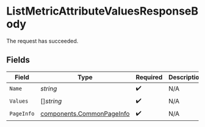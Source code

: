 # ListMetricAttributeValuesResponseBody

The request has succeeded.


## Fields

| Field                                                                  | Type                                                                   | Required                                                               | Description                                                            |
| ---------------------------------------------------------------------- | ---------------------------------------------------------------------- | ---------------------------------------------------------------------- | ---------------------------------------------------------------------- |
| `Name`                                                                 | *string*                                                               | :heavy_check_mark:                                                     | N/A                                                                    |
| `Values`                                                               | []*string*                                                             | :heavy_check_mark:                                                     | N/A                                                                    |
| `PageInfo`                                                             | [components.CommonPageInfo](../../models/components/commonpageinfo.md) | :heavy_check_mark:                                                     | N/A                                                                    |